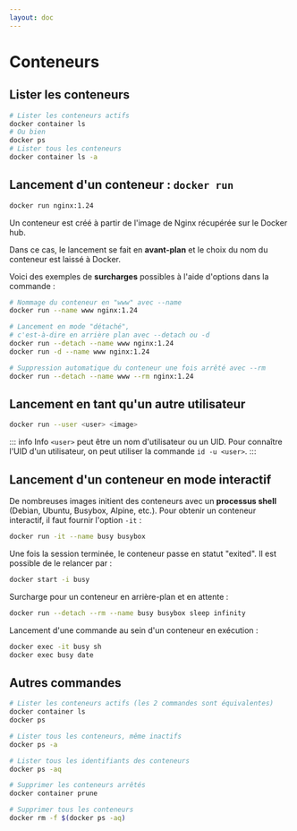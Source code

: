 ```yaml
---
layout: doc
---
```


# Conteneurs

## Lister les conteneurs

```bash
# Lister les conteneurs actifs
docker container ls 
# Ou bien
docker ps
# Lister tous les conteneurs
docker container ls -a
```

## Lancement d'un conteneur : `docker run`

```bash
docker run nginx:1.24
```

Un conteneur est créé à partir de l'image de Nginx récupérée sur le Docker hub.

Dans ce cas, le lancement se fait en **avant-plan** et le choix du nom du conteneur est laissé à Docker.

Voici des exemples de **surcharges** possibles à l'aide d'options dans la commande :

```bash
# Nommage du conteneur en "www" avec --name
docker run --name www nginx:1.24

# Lancement en mode "détaché", 
# c'est-à-dire en arrière plan avec --detach ou -d
docker run --detach --name www nginx:1.24
docker run -d --name www nginx:1.24

# Suppression automatique du conteneur une fois arrêté avec --rm
docker run --detach --name www --rm nginx:1.24
```

## Lancement en tant qu'un autre utilisateur

```bash
docker run --user <user> <image>
```

::: info Info
`<user>` peut être un nom d'utilisateur ou un UID. Pour connaître l'UID d'un utilisateur, on peut utiliser la commande `id -u <user>`.
:::

## Lancement d'un conteneur en mode interactif

De nombreuses images initient des conteneurs avec un **processus shell** (Debian, Ubuntu, Busybox, Alpine, etc.).
Pour obtenir un conteneur interactif, il faut fournir l'option `-it` :

```bash
docker run -it --name busy busybox
```

Une fois la session terminée, le conteneur passe en statut "exited". Il est possible de le relancer par :

```bash
docker start -i busy
```

Surcharge pour un conteneur en arrière-plan et en attente :

```bash
docker run --detach --rm --name busy busybox sleep infinity
````

Lancement d'une commande au sein d'un conteneur en exécution :

```bash
docker exec -it busy sh
docker exec busy date
```

## Autres commandes

```bash
# Lister les conteneurs actifs (les 2 commandes sont équivalentes)
docker container ls
docker ps

# Lister tous les conteneurs, même inactifs
docker ps -a

# Lister tous les identifiants des conteneurs
docker ps -aq

# Supprimer les conteneurs arrêtés
docker container prune

# Supprimer tous les conteneurs
docker rm -f $(docker ps -aq)
```